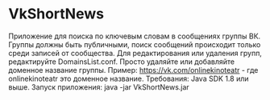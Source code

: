 # VkShortNews
Приложение для поиска по ключевым словам в сообщениях группы ВК.
Группы должны быть публичными, поиск сообщений происходит только среди записей от сообщества.
Для редактирования или удаления групп, редактируйте DomainsList.conf.
Просто удаляйте или добавляйте доменное название группы.
Пример: https://vk.com/onlinekinoteatr - где onlinekinoteatr это доменное название.
Требования: Java SDK 1.8 или выше.
Запуск приложения: java -jar VkShortNews.jar
